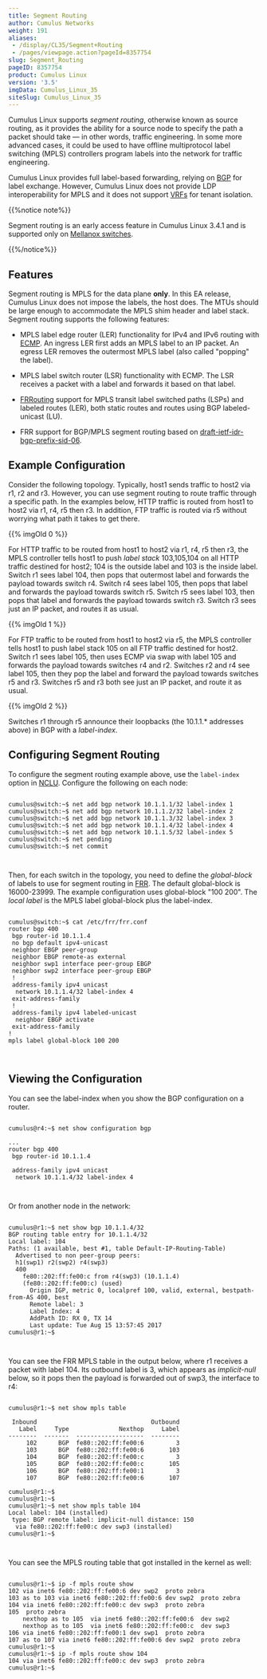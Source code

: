```yaml
---
title: Segment Routing
author: Cumulus Networks
weight: 191
aliases:
 - /display/CL35/Segment+Routing
 - /pages/viewpage.action?pageId=8357754
slug: Segment_Routing
pageID: 8357754
product: Cumulus Linux
version: '3.5'
imgData: Cumulus_Linux_35
siteSlug: Cumulus_Linux_35
---
```

Cumulus Linux supports *segment routing*, otherwise known as source
routing, as it provides the ability for a source node to specify the
path a packet should take — in other words, traffic engineering. In some
more advanced cases, it could be used to have offline multiprotocol
label switching (MPLS) controllers program labels into the network for
traffic engineering.

Cumulus Linux provides full label-based forwarding, relying on
[BGP](/Border_Gateway_Protocol_-_BGP.html) for label exchange. However,
Cumulus Linux does not provide LDP interoperability for MPLS and it does
not support [VRFs](/Virtual_Routing_and_Forwarding_-_VRF.html) for
tenant isolation.

{{%notice note%}}

Segment routing is an early access feature in Cumulus Linux 3.4.1 and is
supported only on [Mellanox
switches](https://cumulusnetworks.com/products/hardware-compatibility-list/?Brand=mellanox).

{{%/notice%}}

## Features

Segment routing is MPLS for the data plane **only**. In this EA release,
Cumulus Linux does not impose the labels, the host does. The MTUs should
be large enough to accommodate the MPLS shim header and label stack.
Segment routing supports the following features:

  - MPLS label edge router (LER) functionality for IPv4 and IPv6 routing
    with
    [ECMP](/Equal_Cost_Multipath_Load_Sharing_-_Hardware_ECMP.html). An
    ingress LER first adds an MPLS label to an IP packet. An egress LER
    removes the outermost MPLS label (also called "popping" the label).

  - MPLS label switch router (LSR) functionality with ECMP. The LSR
    receives a packet with a label and forwards it based on that label.

  - [FRRouting](/FRRouting_Overview.html) support for MPLS transit label
    switched paths (LSPs) and labeled routes (LER), both static routes
    and routes using BGP labeled-unicast (LU).

  - FRR support for BGP/MPLS segment routing based on
    [draft-ietf-idr-bgp-prefix-sid-06](https://datatracker.ietf.org/doc/draft-ietf-idr-bgp-prefix-sid/).

## Example Configuration

Consider the following topology. Typically, host1 sends traffic to host2
via r1, r2 and r3. However, you can use segment routing to route traffic
through a specific path. In the examples below, HTTP traffic is routed
from host1 to host2 via r1, r4, r5 then r3. In addition, FTP traffic is
routed via r5 without worrying what path it takes to get there.

{{% imgOld 0 %}}

For HTTP traffic to be routed from host1 to host2 via r1, r4, r5 then
r3, the MPLS controller tells host1 to push *label stack* 103,105,104 on
all HTTP traffic destined for host2; 104 is the outside label and 103 is
the inside label. Switch r1 sees label 104, then pops that outermost
label and forwards the payload towards switch r4. Switch r4 sees label
105, then pops that label and forwards the payload towards switch r5.
Switch r5 sees label 103, then pops that label and forwards the payload
towards switch r3. Switch r3 sees just an IP packet, and routes it as
usual.

{{% imgOld 1 %}}

For FTP traffic to be routed from host1 to host2 via r5, the MPLS
controller tells host1 to push label stack 105 on all FTP traffic
destined for host2. Switch r1 sees label 105, then uses ECMP via swap
with label 105 and forwards the payload towards switches r4 and r2.
Switches r2 and r4 see label 105, then they pop the label and forward
the payload towards switches r5 and r3. Switches r5 and r3 both see just
an IP packet, and route it as usual.

{{% imgOld 2 %}}

Switches r1 through r5 announce their loopbacks (the 10.1.1.\* addresses
above) in BGP with a *label-index*.

## Configuring Segment Routing

To configure the segment routing example above, use the `label-index`
option in [NCLU](/Network_Command_Line_Utility_-_NCLU.html). Configure
the following on each node:

``` 
                   
cumulus@switch:~$ net add bgp network 10.1.1.1/32 label-index 1
cumulus@switch:~$ net add bgp network 10.1.1.2/32 label-index 2
cumulus@switch:~$ net add bgp network 10.1.1.3/32 label-index 3
cumulus@switch:~$ net add bgp network 10.1.1.4/32 label-index 4
cumulus@switch:~$ net add bgp network 10.1.1.5/32 label-index 5
cumulus@switch:~$ net pending
cumulus@switch:~$ net commit
   
    
```

Then, for each switch in the topology, you need to define the
*global-block* of labels to use for segment routing in
[FRR](/Configuring_FRRouting.html). The default global-block is
16000-23999. The example configuration uses global-block "100 200". The
*local label* is the MPLS label global-block plus the label-index.

``` 
                   
cumulus@switch:~$ cat /etc/frr/frr.conf
router bgp 400
 bgp router-id 10.1.1.4
 no bgp default ipv4-unicast
 neighbor EBGP peer-group
 neighbor EBGP remote-as external
 neighbor swp1 interface peer-group EBGP
 neighbor swp2 interface peer-group EBGP
 !
 address-family ipv4 unicast
  network 10.1.1.4/32 label-index 4
 exit-address-family
 !
 address-family ipv4 labeled-unicast
  neighbor EBGP activate
 exit-address-family
!
mpls label global-block 100 200
   
    
```

## Viewing the Configuration

You can see the label-index when you show the BGP configuration on a
router.

``` 
                   
cumulus@r4:~$ net show configuration bgp
 
...
router bgp 400
 bgp router-id 10.1.1.4
 
 address-family ipv4 unicast
  network 10.1.1.4/32 label-index 4
   
    
```

Or from another node in the network:

``` 
                   
cumulus@r1:~$ net show bgp 10.1.1.4/32
BGP routing table entry for 10.1.1.4/32
Local label: 104
Paths: (1 available, best #1, table Default-IP-Routing-Table)
  Advertised to non peer-group peers:
  h1(swp1) r2(swp2) r4(swp3)
  400
    fe80::202:ff:fe00:c from r4(swp3) (10.1.1.4)
    (fe80::202:ff:fe00:c) (used)
      Origin IGP, metric 0, localpref 100, valid, external, bestpath-from-AS 400, best
      Remote label: 3
      Label Index: 4
      AddPath ID: RX 0, TX 14
      Last update: Tue Aug 15 13:57:45 2017
cumulus@r1:~$ 
   
    
```

You can see the FRR MPLS table in the output below, where r1 receives a
packet with label 104. Its outbound label is 3, which appears as
*implicit-null* below, so it pops then the payload is forwarded out of
swp3, the interface to r4:

``` 
                   
cumulus@r1:~$ net show mpls table
 
 Inbound                                Outbound
   Label     Type              Nexthop     Label
--------  -------  -------------------  --------
     102      BGP  fe80::202:ff:fe00:6         3
     103      BGP  fe80::202:ff:fe00:6       103
     104      BGP  fe80::202:ff:fe00:c         3
     105      BGP  fe80::202:ff:fe00:c       105
     106      BGP  fe80::202:ff:fe00:1         3
     107      BGP  fe80::202:ff:fe00:6       107
 
cumulus@r1:~$ 
cumulus@r1:~$ 
cumulus@r1:~$ net show mpls table 104
Local label: 104 (installed)
 type: BGP remote label: implicit-null distance: 150
  via fe80::202:ff:fe00:c dev swp3 (installed)
cumulus@r1:~$ 
   
    
```

You can see the MPLS routing table that got installed in the kernel as
well:

``` 
                   
cumulus@r1:~$ ip -f mpls route show
102 via inet6 fe80::202:ff:fe00:6 dev swp2  proto zebra 
103 as to 103 via inet6 fe80::202:ff:fe00:6 dev swp2  proto zebra 
104 via inet6 fe80::202:ff:fe00:c dev swp3  proto zebra 
105  proto zebra 
    nexthop as to 105  via inet6 fe80::202:ff:fe00:6  dev swp2
    nexthop as to 105  via inet6 fe80::202:ff:fe00:c  dev swp3
106 via inet6 fe80::202:ff:fe00:1 dev swp1  proto zebra 
107 as to 107 via inet6 fe80::202:ff:fe00:6 dev swp2  proto zebra  
cumulus@r1:~$ 
cumulus@r1:~$ ip -f mpls route show 104
104 via inet6 fe80::202:ff:fe00:c dev swp3  proto zebra 
cumulus@r1:~$ 
   
    
```

<article id="html-search-results" class="ht-content" style="display: none;">

</article>

<footer id="ht-footer">

</footer>
